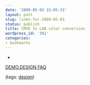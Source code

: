 ```yaml
---
date: '2009-05-03 15:05:33'
layout: post
slug: links-for-2009-05-03
status: publish
title: CMYK to LAB color conversion
wordpress_id: '391'
categories:
- bookmarks
---
```


  *


[DEMO.DESIGN FAQ](http://www.enlight.ru/demo/faq/smth.phtml?query=alg_clr_cmyklab)


(tags: [design](http://delicious.com/eob/design))




